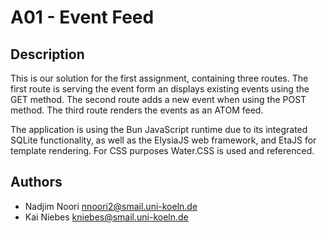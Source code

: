 # A01 - Event Feed

## Description

This is our solution for the first assignment, containing three routes. The first route is serving the event form an displays existing events using the GET method. The second route adds a new event when using the POST method. The third route renders the events as an ATOM feed. 

The application is using the Bun JavaScript runtime due to its integrated SQLite functionality, as well as the ElysiaJS web framework, and EtaJS for template rendering. For CSS purposes Water.CSS is used and referenced. 

## Authors

- Nadjim Noori <nnoori2@smail.uni-koeln.de>
- Kai Niebes <kniebes@smail.uni-koeln.de>
